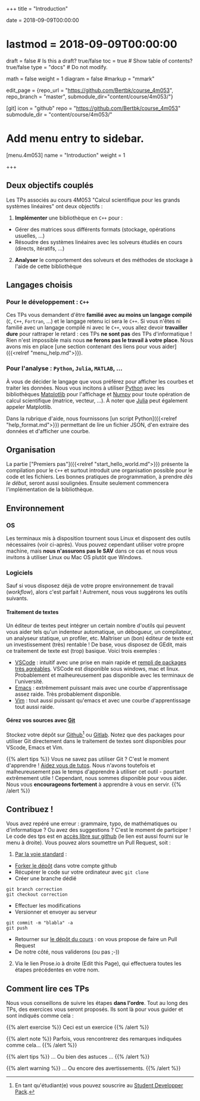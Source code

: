 +++
title = "Introduction"

date = 2018-09-09T00:00:00
# lastmod = 2018-09-09T00:00:00

draft = false  # Is this a draft? true/false
toc = true  # Show table of contents? true/false
type = "docs"  # Do not modify.

math = false
weight = 1
diagram = false
#markup = "mmark"


edit_page = {repo_url = "https://github.com/Bertbk/course_4m053", repo_branch = "master", submodule_dir="content/course/4m053/"}

[git]
  icon = "github"
  repo = "https://github.com/Bertbk/course_4m053"
  submodule_dir = "content/course/4m053/"


# Add menu entry to sidebar.
[menu.4m053]
  name = "Introduction"
  weight = 1


+++

## Deux objectifs couplés

Les TPs associés au cours 4M053 "Calcul scientifique pour les grands systèmes linéaires" ont deux objectifs :

1. **Implémenter** une bibliothèque en `C++` pour :
  - Gérer des matrices sous différents formats (stockage, opérations usuelles, ...)
  - Résoudre des systèmes linéaires avec les solveurs étudiés en cours (directs, itératifs, ...)
2. **Analyser** le comportement des solveurs et des méthodes de stockage à l'aide de cette bibliothèque

## Langages choisis

### Pour le développement : `C++`

Ces TPs vous demandent d'être **familié avec au moins un langage compilé** (`C`, `C++`, `Fortran`, ...) et le langage retenu ici sera le `C++`. Si vous n'êtes ni familié avec un langage compilé ni avec le `C++`, vous allez devoir **travailler dure** pour rattraper le retard : ces TPs **ne sont pas** des TPs d'informatique ! Rien n'est impossible mais nous **ne ferons pas le travail à votre place**. Nous avons mis en place [une section contenant des liens pour vous aider]({{<relref "menu_help.md">}}).

### Pour l'analyse : `Python`, `Julia`, `MATLAB`, ...

À vous de décider le langage que vous préférez pour afficher les courbes et traiter les données. Nous vous incitons à utiliser [Python](https://www.python.org/) avec les bibliothèques [Matplotlib](https://matplotlib.org/) pour l'affichage et [Numpy](https://www.numpy.org/) pour toute opération de calcul scientifique (matrice, vecteur, ...). À noter que [Julia](https://julialang.org) peut également appeler Matplotlib.

Dans la rubrique d'aide, nous fournissons [un script Python]({{<relref "help_format.md">}}) permettant de lire un fichier JSON, d'en extraire des données et d'afficher une courbe.

## Organisation

La partie ["Premiers pas"]({{<relref "start_hello_world.md">}}) présente la compilation pour le `C++` et surtout introduit une organisation possible pour le code et les fichiers. Les bonnes pratiques de programmation, à prendre *dès le début*, seront aussi soulignées. Ensuite seulement commencera l'implémentation de la bibliothèque.

## Environnement

### OS

Les terminaux mis à disposition tournent sous Linux et disposent des outils nécessaires (voir ci-après). Vous pouvez cependant utiliser votre propre machine, mais **nous n'assurons pas le SAV** dans ce cas et nous vous invitons à utiliser Linux ou Mac OS plutôt que Windows.

### Logiciels

Sauf si vous disposez déjà de votre propre environnement de travail (*workflow*), alors c'est parfait ! Autrement, nous vous suggérons les outils suivants. 

#### Traitement de textes

Un éditeur de textes peut intégrer un certain nombre d'outils qui peuvent vous aider tels qu'un indenteur automatique, un débogueur, un compilateur, un analyseur statique, un profiler, etc. Maîtriser un (bon) éditeur de texte est un investissement (très) rentable ! De base, vous disposez de GEdit, mais ce traitement de texte est (trop) basique. Voici trois exemples :

- [VSCode](https://code.visualstudio.com/) : intuitif avec une prise en main rapide et [rempli de packages très agréables](https://ljll.math.upmc.fr/infomath/tools/vscode). VSCode est disponible sous windows, mac et linux. Probablement et malheureusement pas disponible avec les terminaux de l'université.
- [Emacs](https://www.gnu.org/software/emacs/) : extrêmement puissant mais avec une courbe d'apprentissage assez raide. Très probablement disponible. 
- [Vim](https://www.vim.org/) : tout aussi puissant qu'emacs et avec une courbe d'apprentissage tout aussi raide.

#### Gérez vos sources avec [Git](https://git-scm.com/)

Stockez votre dépôt sur [Github](https://github.com)[^1] ou [Gitlab](https://gitlab.com). Notez que des packages pour utiliser Git directement dans le traitement de textes sont disponibles pour VScode, Emacs et Vim.

{{% alert tips %}}
Vous ne savez pas utiliser Git ? C'est le moment d'apprendre ! [Aidez vous de tutos](https://ljll.math.upmc.fr/infomath/tools/git/). Nous n'avons toutefois et malheureusement pas le temps d'apprendre à utiliser cet outil - pourtant extrêmement utile ! Cependant, nous sommes disponible pour vous aider. Nous vous **encourageons fortement** à apprendre à vous en servir.
{{% /alert %}}

[^1]: En tant qu'étudiant(e) vous pouvez souscrire au [Student Developper Pack](https://education.github.com/pack).


## Contribuez !

Vous avez repéré une erreur : grammaire, typo, de mathématiques ou d'informatique ? Ou avez des suggestions ? C'est le moment de participer ! Le code des tps est en [accès libre sur github](https://github.com/Bertbk/course_4m053) (le lien est aussi fourni sur le menu à droite). Vous pouvez alors soumettre un Pull Request, soit :

1. [Par la voie standard](https://help.github.com/articles/about-pull-requests/) :
  - [Forker le dépôt](https://help.github.com/articles/fork-a-repo/) dans votre compte github
  - Récupérer le code sur votre ordinateur avec `git clone`
  - Créer une branche dédié
  ```
  git branch correction
  git checkout correction
  ```
  - Effectuer les modifications
  - Versionner et envoyer au serveur
  ```
  git commit -m "blabla" -a
  git push
  ```
  - Retourner sur [le dépôt du cours](https://github.com/Bertbk/course_4m053) : on vous propose de faire un Pull Request
  - De notre côté, nous validerons (ou pas ;-))


2. Via le lien Prose.io à droite (Edit this Page), qui effectuera toutes les étapes précédentes en votre nom.



## Comment lire ces TPs

Nous vous conseillons de suivre les étapes **dans l'ordre**. Tout au long des TPs, des exercices vous seront proposés. Ils sont là pour vous guider et sont indiqués comme cela :

{{% alert exercise %}}
Ceci est un exercice
{{% /alert %}}

{{% alert note %}}
Parfois, vous rencontrerez des remarques indiquées comme cela...
{{% /alert %}}

{{% alert tips %}}
... Ou bien des astuces ...
{{% /alert %}}

{{% alert warning %}}
... Ou encore des avertissements.
{{% /alert %}}
